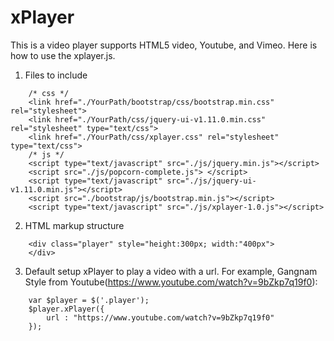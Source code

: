 xPlayer
=======

This is a video player supports HTML5 video, Youtube, and Vimeo. Here is how to use the xplayer.js.

1. Files to include
```
    /* css */
    <link href="./YourPath/bootstrap/css/bootstrap.min.css" rel="stylesheet">
    <link href="./YourPath/css/jquery-ui-v1.11.0.min.css" rel="stylesheet" type="text/css"> 
    <link href="./YourPath/css/xplayer.css" rel="stylesheet" type="text/css"> 
    /* js */
    <script type="text/javascript" src="./js/jquery.min.js"></script>
    <script src="./js/popcorn-complete.js"> </script>  
    <script type="text/javascript" src="./js/jquery-ui-v1.11.0.min.js"></script>
    <script src="./bootstrap/js/bootstrap.min.js"></script>
    <script type="text/javascript" src="./js/xplayer-1.0.js"></script>
```
2. HTML markup structure
```
    <div class="player" style="height:300px; width:"400px">
    </div>
```    
3. Default setup xPlayer to play a video with a url. For example, Gangnam Style from Youtube(https://www.youtube.com/watch?v=9bZkp7q19f0):
```
    var $player = $('.player');  
    $player.xPlayer({
        url : "https://www.youtube.com/watch?v=9bZkp7q19f0"
    });
```
